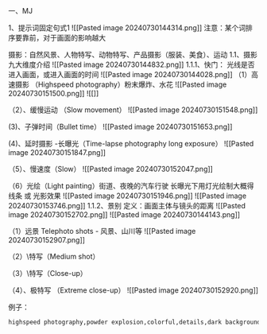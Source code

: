 一、MJ

1、提示词固定句式1
![[Pasted image 20240730144314.png]]
注意：某个词排序要靠前，对于画面的影响越大



摄影：自然风景、人物特写、动物特写、产品摄影（服装、美食）、运动
1.1、摄影九大维度介绍
![[Pasted image 20240730144832.png]]
1.1.1、快门：
光线是否进入画面，或进入画面的时间
![[Pasted image 20240730144028.png]]
（1）高速摄影 （Highspeed photography）粉末爆炸、水花
![[Pasted image 20240730151500.png]]
![[]]

（2）、缓慢运动 （Slow movement）
![[Pasted image 20240730151548.png]]

(3)、子弹时间（Bullet time）
![[Pasted image 20240730151653.png]]


(4)、延时摄影 -长曝光（Time-lapse photography long exposure）
![[Pasted image 20240730151847.png]]


（5）、慢速度（Slow）
![[Pasted image 20240730152047.png]]

（6）光绘（Light painting）街道、夜晚的汽车行驶
长曝光下用灯光绘制大概得线条 或 光影效果
![[Pasted image 20240730151946.png]]
![[Pasted image 20240730153746.png]]
1.1.2、景别
定义：画面主体与镜头的距离
![[Pasted image 20240730152702.png]]
![[Pasted image 20240730144143.png]]

（1）远景 Telephoto shots - 风景、山川等
![[Pasted image 20240730152907.png]]

（2）\特写（Medium shot）

（3）\特写（Close-up）


（4）、极特写 （Extreme close-up）
![[Pasted image 20240730152920.png]]

例子：
```Markdown
highspeed photography,powder explosion,colorful,details,dark background --ar 16:9 --niji 5
```
